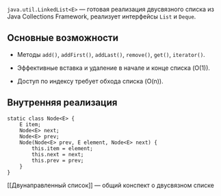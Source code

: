 `java.util.LinkedList<E>` — готовая реализация двусвязного списка из Java Collections Framework, реализует интерфейсы `List` и `Deque`.

## Основные возможности

- Методы `add()`, `addFirst()`, `addLast()`, `remove()`, `get()`, `iterator()`.
    
- Эффективные вставка и удаление в начале и конце списка (O(1)).
    
- Доступ по индексу требует обхода списка (O(n)).
    
## Внутренняя реализация

```
static class Node<E> {
    E item;
    Node<E> next;
    Node<E> prev;
    Node(Node<E> prev, E element, Node<E> next) {
        this.item = element;
        this.next = next;
        this.prev = prev;
    }
}
```

[[Двунаправленный список]] — общий конспект о двусвязном списке